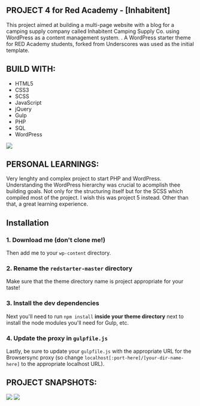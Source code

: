 ## PROJECT 4 for Red Academy - [Inhabitent]

This project aimed at building a multi-page website with a blog for a camping supply company called Inhabitent Camping Supply Co. using WordPress as a content management system. . A WordPress starter theme for RED Academy students, forked from Underscores was used as the initial template.

## BUILD WITH:

- HTML5
- CSS3
- SCSS
- JavaScript
- jQuery
- Gulp
- PHP
- SQL
- WordPress

<img src="https://user-images.githubusercontent.com/43591615/63216996-362cc380-c0f3-11e9-9d2a-9b7e61151b33.pn">

## PERSONAL LEARNINGS:

Very lenghty and complex project to start PHP and WordPress. Understanding the WordPress hierarchy was crucial to acomplish thee building goals. Not only for the structuring itself but for the SCSS which compiled most of the project. I wish this was project 5 instead. Other than that, a great learning experience.  

## Installation

### 1. Download me (don't clone me!)

Then add me to your `wp-content` directory.

### 2. Rename the `redstarter-master` directory

Make sure that the theme directory name is project appropriate for your taste!

### 3. Install the dev dependencies

Next you'll need to run `npm install` **inside your theme directory** next to install the node modules you'll need for Gulp, etc.

### 4. Update the proxy in `gulpfile.js`

Lastly, be sure to update your `gulpfile.js` with the appropriate URL for the Browsersync proxy (so change `localhost[:port-here]/[your-dir-name-here]` to the appropriate localhost URL).

## PROJECT SNAPSHOTS:

  <img src="https://user-images.githubusercontent.com/43591615/63142337-44b59680-bf9e-11e9-8e39-f62b690b9974.png">
  <img src="https://user-images.githubusercontent.com/43591615/63142378-6d3d9080-bf9e-11e9-8c74-b1d7ca4dc7bd.png">